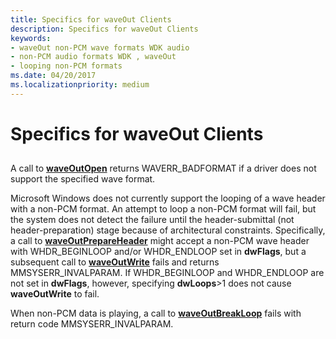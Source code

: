 ```yaml
---
title: Specifics for waveOut Clients
description: Specifics for waveOut Clients
keywords:
- waveOut non-PCM wave formats WDK audio
- non-PCM audio formats WDK , waveOut
- looping non-PCM formats
ms.date: 04/20/2017
ms.localizationpriority: medium
---
```


# Specifics for waveOut Clients


## <span id="specifics_for_waveout_clients"></span><span id="SPECIFICS_FOR_WAVEOUT_CLIENTS"></span>


A call to [**waveOutOpen**](/previous-versions/dd743866(v=vs.85)) returns WAVERR\_BADFORMAT if a driver does not support the specified wave format.

Microsoft Windows does not currently support the looping of a wave header with a non-PCM format. An attempt to loop a non-PCM format will fail, but the system does not detect the failure until the header-submittal (not header-preparation) stage because of architectural constraints. Specifically, a call to [**waveOutPrepareHeader**](/previous-versions/dd743868(v=vs.85)) might accept a non-PCM wave header with WHDR\_BEGINLOOP and/or WHDR\_ENDLOOP set in **dwFlags**, but a subsequent call to [**waveOutWrite**](/previous-versions/dd743876(v=vs.85)) fails and returns MMSYSERR\_INVALPARAM. If WHDR\_BEGINLOOP and WHDR\_ENDLOOP are not set in **dwFlags**, however, specifying **dwLoops**&gt;1 does not cause **waveOutWrite** to fail.

When non-PCM data is playing, a call to [**waveOutBreakLoop**](/previous-versions/dd743854(v=vs.85)) fails with return code MMSYSERR\_INVALPARAM.

 

